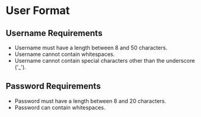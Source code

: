 # User Format

## Username Requirements

- Username must have a length between 8 and 50 characters.
- Username cannot contain whitespaces.
- Username cannot contain special characters other than the underscore ('\_').

## Password Requirements

- Password must have a length between 8 and 20 characters.
- Password can contain whitespaces.
